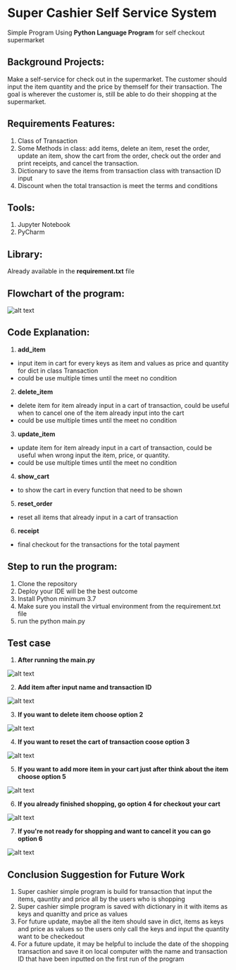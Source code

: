# Super Cashier Self Service System
Simple Program Using **Python Language Program** for self checkout supermarket

## Background Projects:
Make a self-service for check out in the supermarket. The customer should input the item quantity and the price by themself for their transaction. The goal is wherever the customer is,  still be able to do their shopping at the supermarket. 

## Requirements Features:
1. Class of Transaction 
2. Some Methods in class: add items, delete an item, reset the order, update an item, show the cart from the order, check out the order and print receipts, and cancel the transaction.
3. Dictionary to save the items from transaction class with transaction ID input
4. Discount when the total transaction is meet the terms and conditions

## Tools:
1. Jupyter Notebook 
2. PyCharm

## Library:
Already available in the **requirement.txt** file


## Flowchart of the program:
![alt text](https://github.com/hasnanmr/project_self-cashier/blob/main/pictures/1.png "Flowchart")


## Code Explanation:
1. **add_item**
* input item in cart for every keys as item and values as price and quantity for dict in class Transaction
* could be use multiple times until the meet no condition
2. **delete_item**
* delete item for item already input in a cart of transaction, could be useful when to cancel one of the item already input into the cart 
* could be use multiple times until the meet no condition
3. **update_item**
* update item for item already input in a cart of transaction, could be useful when wrong input the item, price, or quantity.
* could be use multiple times until the meet no condition
4. **show_cart**
* to show the cart in every function that need to be shown
5. **reset_order**
* reset all items that already input in a cart of transaction
6. **receipt**
* final checkout for the transactions for the total payment
 

## Step to run the program:
1. Clone the repository
2. Deploy your IDE will be the best outcome
3. Install Python minimum 3.7
4. Make sure you install the virtual environment from the requirement.txt file
5. run the python main.py

## Test case
1. **After running the main.py**

![alt text](https://github.com/hasnanmr/project_self-cashier/blob/main/pictures/1A_.png "Welcome Program")

2. **Add item after input name and transaction ID**

![alt text](https://github.com/hasnanmr/project_self-cashier/blob/main/pictures/2.png "Add Item into the cart")

3. **If you want to delete item choose option 2**

![alt text](https://github.com/hasnanmr/project_self-cashier/blob/main/pictures/3.png "delete item from the cart")

4. **If you want to reset the cart of transaction coose option 3**

![alt text](https://github.com/hasnanmr/project_self-cashier/blob/main/pictures/4.png "reset all item in cart")

5. **If you want to add more item in your cart just after think about the item choose option 5**

![alt text](https://github.com/hasnanmr/project_self-cashier/blob/main/pictures/5.png "add more item in cart")

6. **If you already finished shopping, go option 4 for checkout your cart**

![alt text](https://github.com/hasnanmr/project_self-cashier/blob/main/pictures/6.png "checkout print receipt")

7. **If you're not ready for shopping and want to cancel it you can go option 6**

![alt text](https://github.com/hasnanmr/project_self-cashier/blob/main/pictures/7.png "Flowchart")


## Conclusion Suggestion for Future Work
1. Super cashier simple program is build for transaction that input the items, qauntity and price all by the users who is shopping
2. Super cashier simple program is saved with dictionary in it with items as keys and quanitty and price as values
3. For future update, maybe all the item should save in dict, items as keys and price as values so the users only call the keys and input the quantity want to be checkedout
4. For a future update, it may be helpful to include the date of the shopping transaction and save it on local computer with the name and transaction ID that have been inputted on the first run of the program
